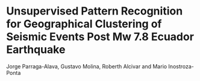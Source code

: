 # Unsupervised Pattern Recognition for Geographical Clustering of Seismic Events Post Mw 7.8 Ecuador Earthquake
Jorge Parraga-Alava, Gustavo Molina, Roberth Alcivar and Mario Inostroza-Ponta
